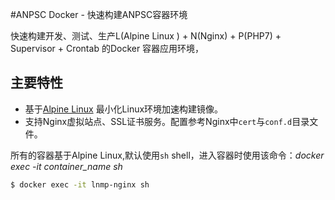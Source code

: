 #ANPSC Docker - 快速构建ANPSC容器环境

快速构建开发、测试、生产L(Alpine Linux ) + N(Nginx) + P(PHP7) + Supervisor + Crontab 的Docker 容器应用环境，


## 主要特性

+ 基于[Alpine Linux](https://alpinelinux.org/) 最小化Linux环境加速构建镜像。 
+ 支持Nginx虚拟站点、SSL证书服务。配置参考Nginx中`cert`与`conf.d`目录文件。

所有的容器基于Alpine Linux,默认使用`sh` shell，进入容器时使用该命令：*docker exec -it container_name sh*

```bash
$ docker exec -it lnmp-nginx sh
```